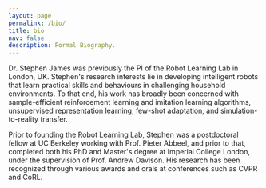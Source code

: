 ```yaml
---
layout: page
permalink: /bio/
title: bio
nav: false
description: Formal Biography.
---
```


Dr. Stephen James was previously the PI of the Robot Learning Lab in London, UK. Stephen's research interests lie in developing intelligent robots that learn practical skills and behaviours in challenging household environments. To that end, his work has broadly been concerned with sample-efficient reinforcement learning and imitation learning algorithms, unsupervised representation learning, few-shot adaptation, and simulation-to-reality transfer.

Prior to founding the Robot Learning Lab, Stephen was a postdoctoral fellow at UC Berkeley working with Prof. Pieter Abbeel, and prior to that, completed both his PhD and Master's degree at Imperial College London, under the supervision of Prof. Andrew Davison. His research has been recognized through various awards and orals at conferences such as CVPR and CoRL.
